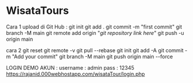 # WisataTours

Cara 1 upload di Git Hub :
git init
git add .
git commit -m "first commit"
git branch -M main
git remote add origin "_git repository link here_"
git push -u origin main

cara 2
git reset 
git remote -v
git pull --rebase
git init
git add -A
git commit -m "Add your commit"
git branch -M main
git push origin main --force

LOGIN DEMO AKUN :
username : admin
pass     : 12345
https://rajanid.000webhostapp.com/wisataTour/login.php


